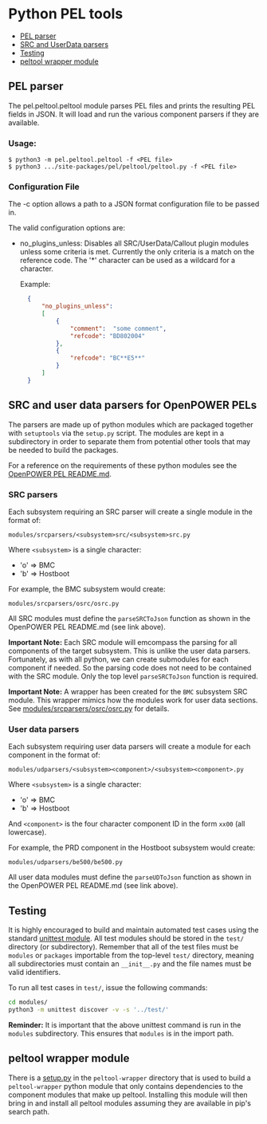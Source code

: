 # Python PEL tools

- [PEL parser](#pel-parser)
- [SRC and UserData parsers](#src-and-user-data-parsers-for-openpower-pels)
- [Testing](#testing)
- [peltool wrapper module](#peltool-wrapper-module)

## PEL parser

The pel.peltool.peltool module parses PEL files and prints the resulting PEL
fields in JSON.  It will load and run the various component parsers if they are
available.

### Usage:
```
$ python3 -m pel.peltool.peltool -f <PEL file>
$ python3 .../site-packages/pel/peltool/peltool.py -f <PEL file>
```

### Configuration File
The -c option allows a path to a JSON format configuration file to be passed
in.

The valid configuration options are:

- no_plugins_unless: Disables all SRC/UserData/Callout plugin modules unless
  some criteria is met.  Currently the only criteria is a match on the
  reference code.  The '*' character can be used as a wildcard for a character.

  Example:

  ```json
    {
        "no_plugins_unless":
        [
            {
                "comment":  "some comment",
                "refcode": "BD802004"
            },
            {
                "refcode": "BC**E5**"
            }
        ]
    }
  ```

## SRC and user data parsers for OpenPOWER PELs

The parsers are made up of python modules which are packaged together with
`setuptools` via the `setup.py` script. The modules are kept in a subdirectory
in order to separate them from potential other tools that may be needed to build
the packages.

For a reference on the requirements of these python modules see the
[OpenPOWER PEL README.md](https://github.ibm.com/openbmc/phosphor-logging/blob/master/extensions/openpower-pels/README.md#adding-python3-modules-for-pel-userdata-and-src-parsing).

### SRC parsers

Each subsystem requiring an SRC parser will create a single module in the format
of:

```
modules/srcparsers/<subsystem>src/<subsystem>src.py
```

Where `<subsystem>` is a single character:

* 'o' => BMC
* 'b' => Hostboot

For example, the BMC subsystem would create:

```
modules/srcparsers/osrc/osrc.py
```

All SRC modules must define the `parseSRCToJson` function as shown in the
OpenPOWER PEL README.md (see link above).

**Important Note:** Each SRC module will emcompass the parsing for all
components of the target subsystem. This is unlike the user data parsers.
Fortunately, as with all python, we can create submodules for each component if
needed. So the parsing code does not need to be contained with the SRC module.
Only the top level `parseSRCToJson` function is required.

**Important Note:** A wrapper has been created for the `BMC` subsystem SRC
module. This wrapper mimics how the modules work for user data sections. See
[modules/srcparsers/osrc/osrc.py](modules/srcparsers/osrc/osrc.py) for details.

### User data parsers

Each subsystem requiring user data parsers will create a module for each
component in the format of:

```
modules/udparsers/<subsystem><component>/<subsystem><component>.py
```

Where `<subsystem>` is a single character:

* 'o' => BMC
* 'b' => Hostboot

And `<component>` is the four character component ID in the form `xx00` (all
lowercase).

For example, the PRD component in the Hostboot subsystem would create:

```
modules/udparsers/be500/be500.py
```

All user data modules must define the `parseUDToJson` function as shown in the
OpenPOWER PEL README.md (see link above).

## Testing

It is highly encouraged to build and maintain automated test cases using the
standard [unittest module](https://docs.python.org/3/library/unittest.html).
All test modules should be stored in the `test/` directory (or subdirectory).
Remember that all of the test files must be `modules` or `packages`
importable from the top-level `test/` directory, meaning all subdirectories
must contain an `__init__.py` and the file names must be valid identifiers.

To run all test cases in `test/`, issue the following commands:

```sh
cd modules/
python3 -m unittest discover -v -s '../test/'
```

**Reminder:** It is important that the above unittest command is run in the
`modules` subdirectory. This ensures that `modules` is in the import path.

## peltool wrapper module

There is a [setup.py](peltool-wrapper/setup.py) in the `peltool-wrapper`
directory that is used to build a `peltool-wrapper` python module that only
contains dependencies to the component modules that make up peltool. Installing
this module will then bring in and install all peltool modules assuming they
are available in pip\'s search path.
